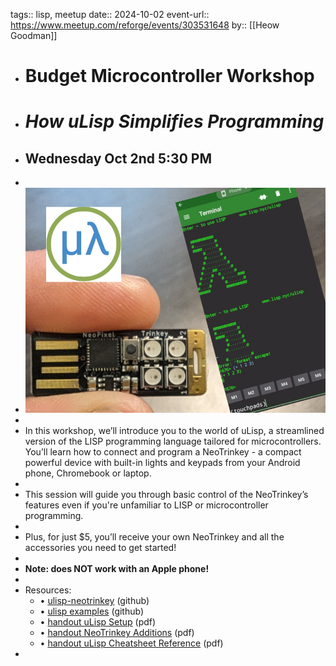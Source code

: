 tags:: lisp, meetup
date:: 2024-10-02
event-url:: https://www.meetup.com/reforge/events/303531648
by:: [[Heow Goodman]]

- # Budget Microcontroller Workshop
- # *How uLisp Simplifies Programming*
- ## Wednesday Oct 2nd 5:30 PM
-
- ![Budget Microcontrollers](../assets/BudgetMicrocontrollers.jpg)
-
- In this workshop, we’ll introduce you to the world of uLisp, a streamlined version of the LISP 
  programming language tailored for microcontrollers. You’ll learn how to connect and program a NeoTrinkey - a compact powerful device with built-in lights and keypads from your Android phone, Chromebook or laptop.
-
- This session will guide you through basic control of the NeoTrinkey’s features even if you're unfamiliar to LISP or microcontroller programming.
-
- Plus, for just $5, you’ll receive your own NeoTrinkey and all the accessories you need to get started!
-
- **Note: does NOT work with an Apple phone!**
-
- Resources:
	- • [ulisp-neotrinkey](https://github.com/functional-sc/ulisp-neotrinkey) (github)
	- • [ulisp examples](https://github.com/functional-sc/ulisp-neotrinkey/tree/master/examples) (github)
	- • [handout uLisp Setup](../assets/uLisp-handout-setup_1728917338847_0.pdf) (pdf)
	- • [handout NeoTrinkey Additions](../assets/uLisp-handout-NeoTrinkey-reference_1728917377897_0.pdf) (pdf)
	- • [handout uLisp Cheatsheet Reference](../assets/uLisp-handout-cheatsheet_1728917418317_0.pdf) (pdf)
-